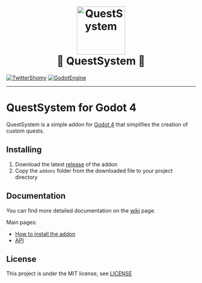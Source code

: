 <h1  align="center">
<image src="./assets/logo.svg" alt="QuestSystem" width=128><br>
📜 QuestSystem 📜
</h1>

[![TwitterShomy](https://img.shields.io/badge/-shomykohai-1DA1F2?style=flat&logo=twitter&logoColor=white&labelColor=1DA1F2)](https://twitter.com/shomykohai)
[![GodotEngine](https://img.shields.io/badge/-Godot%204-250a78?style=flat&logo=godotengine&logoColor=white&labelColor=250a78)](https://godotengine.org/)

-------------------------

# QuestSystem for Godot 4

QuestSystem is a simple addon for [Godot 4](https://godotengine.org/) that simplifies the creation of custom quests.


## Installing

1. Download the latest [release](https://github.com/ShomyKohai/quest-system/releases) of the addon
2. Copy the `addons` folder from the downloaded file to your project directory

## Documentation

You can find more detailed documentation on the [wiki](https://github.com/ShomyKohai/quest-system/wiki/) page.

Main pages:

* [How to install the addon](https://github.com/ShomyKohai/quest-system/wiki/How-to-install-the-addon)
* [API](https://github.com/ShomyKohai/quest-system/wiki/API)

## License

This project is under the MIT license, see [LICENSE](LICENSE)
